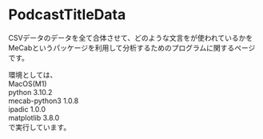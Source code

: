 # PodcastTitleData

CSVデータのデータを全て合体させて、どのような文言をが使われているかをMeCabというパッケージを利用して分析するためのプログラムに関するページです。<BR>


環境としては、<BR>
MacOS(M1)<BR>
python 3.10.2<BR>
mecab-python3 1.0.8 <BR>
ipadic  1.0.0<BR>
matplotlib  3.8.0 <BR>
で実行しています。<BR>

